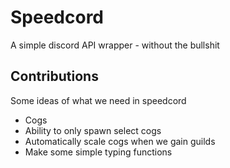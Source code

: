 # Speedcord
A simple discord API wrapper - without the bullshit

## Contributions
Some ideas of what we need in speedcord

- Cogs  
- Ability to only spawn select cogs  
- Automatically scale cogs when we gain guilds
- Make some simple typing functions
